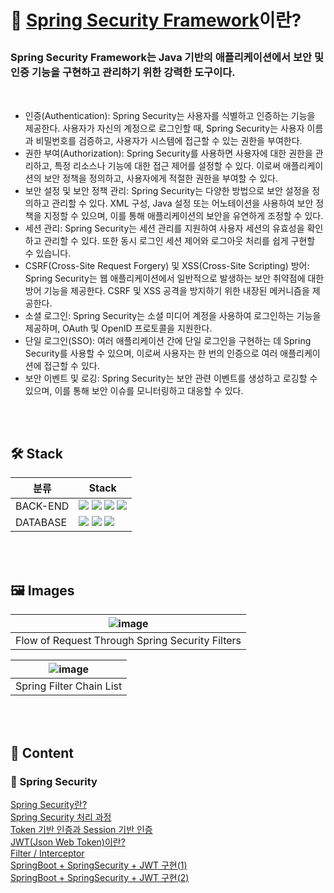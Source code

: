 <h1>
  
  🔐 [Spring Security Framework](https://spring.io/projects/spring-security)이란?</h1>
  
  <h3>Spring Security Framework는 Java 기반의 애플리케이션에서 보안 및 인증 기능을 구현하고 관리하기 위한 강력한 도구이다.</h3>  </br>

* 인증(Authentication): Spring Security는 사용자를 식별하고 인증하는 기능을 제공한다. 사용자가 자신의 계정으로 로그인할 때, Spring Security는 사용자 이름과 비밀번호를 검증하고, 사용자가 시스템에 접근할 수 있는 권한을 부여한다.
* 권한 부여(Authorization): Spring Security를 사용하면 사용자에 대한 권한을 관리하고, 특정 리소스나 기능에 대한 접근 제어를 설정할 수 있다. 이로써 애플리케이션의 보안 정책을 정의하고, 사용자에게 적절한 권한을 부여할 수 있다.
* 보안 설정 및 보안 정책 관리: Spring Security는 다양한 방법으로 보안 설정을 정의하고 관리할 수 있다. XML 구성, Java 설정 또는 어노테이션을 사용하여 보안 정책을 지정할 수 있으며, 이를 통해 애플리케이션의 보안을 유연하게 조정할 수 있다.
* 세션 관리: Spring Security는 세션 관리를 지원하여 사용자 세션의 유효성을 확인하고 관리할 수 있다. 또한 동시 로그인 세션 제어와 로그아웃 처리를 쉽게 구현할 수 있습니다.
* CSRF(Cross-Site Request Forgery) 및 XSS(Cross-Site Scripting) 방어: Spring Security는 웹 애플리케이션에서 일반적으로 발생하는 보안 취약점에 대한 방어 기능을 제공한다. CSRF 및 XSS 공격을 방지하기 위한 내장된 메커니즘을 제공한다.
* 소셜 로그인: Spring Security는 소셜 미디어 계정을 사용하여 로그인하는 기능을 제공하며, OAuth 및 OpenID 프로토콜을 지원한다.
* 단일 로그인(SSO): 여러 애플리케이션 간에 단일 로그인을 구현하는 데 Spring Security를 사용할 수 있으며, 이로써 사용자는 한 번의 인증으로 여러 애플리케이션에 접근할 수 있다.
* 보안 이벤트 및 로깅: Spring Security는 보안 관련 이벤트를 생성하고 로깅할 수 있으며, 이를 통해 보안 이슈를 모니터링하고 대응할 수 있다.

</br> </br>
<h2>🛠 Stack</h2>

|분류|Stack|
|---|-------------|
|BACK-END| <img src="https://img.shields.io/badge/java-007396?style=for-the-badge&logo=java&logoColor=white"> <img src="https://img.shields.io/badge/Spring Boot-6DB36F?style=for-the-badge&logo=Spring Boot&logoColor=white"> <img src="https://img.shields.io/badge/Spring Security-6DB33F?style=for-the-badge&logo=Spring Security&logoColor=white"> <img src="https://img.shields.io/badge/junit5-25A162?style=for-the-badge&logo=junit5&logoColor=white">|
|DATABASE|<img src="https://img.shields.io/badge/mysql-4479A1?style=for-the-badge&logo=mysql&logoColor=white"> <img src="https://img.shields.io/badge/Redis-DC382D?style=for-the-badge&logo=Redis&logoColor=white"> <img src="https://img.shields.io/badge/Hibernate-59666C?style=for-the-badge&logo=Hibernate&logoColor=white"> |


</br></br>
<h2>🖼 Images</h2>

| ![image](https://github.com/jw0293/SpringSecurity_JWT/assets/80098469/33aa859a-e693-4ba7-912d-e467845f051e) |
| :---------------------------------------------------------------------------------------------------------: |
|                               Flow of Request Through Spring Security Filters                               |

 ![image](https://github.com/jw0293/SpringSecurity_JWT/assets/80098469/c7d46da3-2e36-42be-9ce5-c36ad1a30971) |
 | :-------------------------------------------------------------------------------------------------------: |
 |                                           Spring Filter Chain List                                        |


 </br> </br>
<h2>📖 Content</h2>

<h3>🔑 Spring Security </h3>

[Spring Security란?](https://wonsjung.tistory.com/442) </br> 
[Spring Security 처리 과정](https://wonsjung.tistory.com/443) </br>
[Token 기반 인증과 Session 기반 인증](https://wonsjung.tistory.com/444) </br>
[JWT(Json Web Token)이란?](https://wonsjung.tistory.com/446) </br>
[Filter / Interceptor](https://wonsjung.tistory.com/452) </br>
[SpringBoot + SpringSecurity + JWT 구현(1)](https://wonsjung.tistory.com/453) </br>
[SpringBoot + SpringSecurity + JWT 구현(2)](https://wonsjung.tistory.com/456) </br> </br>
